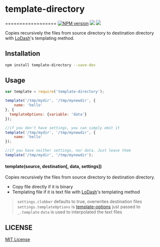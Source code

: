 # template-directory
==================
[![NPM version][npm-image]][npm-url]
![][david-url]
![][travis-url]

Copies recursively the files from source directory to destination directory with [LoDash](http://lodash.com/docs#template)'s templating method.

## Installation

```bash
npm install template-directory --save-dev
```

## Usage

```javascript
var template = require('template-directory');

template('/tmp/mydir', '/tmp/mynewdir', {
    name: 'hello'
}, {
  templateOptions: {variable: 'data'}
});

//if you don't have settings, you can simply omit it
template('/tmp/mydir', '/tmp/mynewdir', {
    name: 'hello'
});

//if you have neither settings, nor data. Just leave them
template('/tmp/mydir', '/tmp/mynewdir');
```

#### template(source, destination[, data, settings]) ####

Copies recursively the files from source directory to destination directory.

- Copy file directly if it is binary
- Templating file if it is text file with [LoDash](http://lodash.com/docs#template)'s templating method

> `settings.clobber` defaults to true, overwrites destination files
> `settings.templateOptions` is [template-options](https://lodash.com/docs#template) just passed to `_.template`
> `data` is used to interpolated the text files

## LICENSE ##

[MIT License](https://raw.githubusercontent.com/leftstick/template-directory/master/LICENSE)




[npm-url]: https://npmjs.org/package/template-directory
[npm-image]: https://badge.fury.io/js/template-directory.png
[david-url]: https://david-dm.org/leftstick/template-directory.png
[travis-url]:https://api.travis-ci.org/leftstick/template-directory.svg?branch=master
